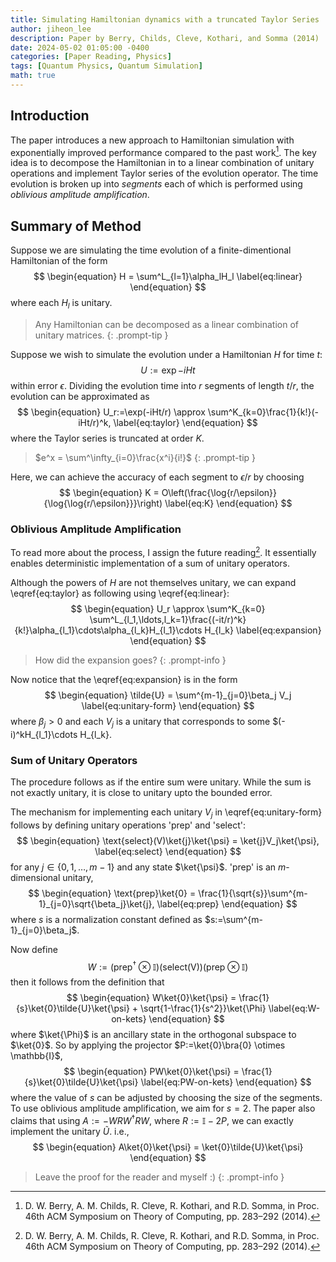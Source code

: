 ```yaml
---
title: Simulating Hamiltonian dynamics with a truncated Taylor Series
author: jiheon_lee
description: Paper by Berry, Childs, Cleve, Kothari, and Somma (2014)
date: 2024-05-02 01:05:00 -0400
categories: [Paper Reading, Physics]
tags: [Quantum Physics, Quantum Simulation]
math: true
---
```


## Introduction
The paper introduces a new approach to Hamiltonian simulation with exponentially improved performance compared to the past work[^r1]. The key idea is to decompose the Hamiltonian in to a linear combination of unitary operations and implement Taylor series of the evolution operator. The time evolution is broken up into _segments_ each of which is performed using _oblivious amplitude amplification_. 

## Summary of Method
Suppose we are simulating the time evolution of a finite-dimentional Hamiltonian of the form
$$
\begin{equation}
 H = \sum^L_{l=1}\alpha_lH_l
 \label{eq:linear}
\end{equation}
$$
where each $H_l$ is unitary.
<!-- markdownlint-capture -->
<!-- markdownlint-disable -->
> Any Hamiltonian can be decomposed as a linear combination of unitary matrices.
{: .prompt-tip }
<!-- markdownlint-restore -->
Suppose we wish to simulate the evolution under a Hamiltonian $H$ for time $t$:
$$
\begin{equation}
    U:=\exp{-iHt}
    \label{eq:time}
\end{equation}
$$ within error $\epsilon$. Dividing the evolution time into $r$ segments of length $t/r$, the evolution can be approximated as
$$
\begin{equation}
U_r:=\exp(-iHt/r) \approx \sum^K_{k=0}\frac{1}{k!}(-iHt/r)^k,
\label{eq:taylor}
\end{equation}
$$
where the Taylor series is truncated at order $K$.
<!-- markdownlint-capture -->
<!-- markdownlint-disable -->
> $e^x = \sum^\infty_{i=0}\frac{x^i}{i!}$
{: .prompt-tip }
<!-- markdownlint-restore -->
Here, we can achieve the accuracy of each segment to $\epsilon/r$ by choosing 
$$
\begin{equation}
    K = O\left(\frac{\log{r/\epsilon}}{\log{\log{r/\epsilon}}}\right)
    \label{eq:K}
\end{equation}
$$

### Oblivious Amplitude Amplification
To read more about the process, I assign the future reading[^r1]. It essentially enables deterministic implementation of a sum of unitary operators.

Although the powers of $H$ are not themselves unitary, we can expand \eqref{eq:taylor} as following using \eqref{eq:linear}:
$$
\begin{equation}
  U_r \approx \sum^K_{k=0} \sum^L_{l_1,\ldots,l_k=1}\frac{(-it/r)^k}{k!}\alpha_{l_1}\cdots\alpha_{l_k}H_{l_1}\cdots H_{l_k}
  \label{eq:expansion}
\end{equation}
$$
<!-- markdownlint-capture -->
<!-- markdownlint-disable -->
> How did the expansion goes?
{: .prompt-info }
<!-- markdownlint-restore -->

Now notice that the \eqref{eq:expansion} is in the form
$$
\begin{equation}
\tilde{U} = \sum^{m-1}_{j=0}\beta_j V_j
\label{eq:unitary-form}
\end{equation}
$$
where $\beta_j>0$ and each $V_j$ is a unitary that corresponds to some $(-i)^kH_{l_1}\cdots H_{l_k}.

### Sum of Unitary Operators
The procedure follows as if the entire sum were unitary. While the sum is not exactly unitary, it is close to unitary upto the bounded error.

The mechanism for implementing each unitary $V_j$ in \eqref{eq:unitary-form} follows by defining unitary operations 'prep' and 'select':
$$
\begin{equation}
    \text{select}(V)\ket{j}\ket{\psi} = \ket{j}V_j\ket{\psi},
    \label{eq:select}
\end{equation}
$$ for any $j\in\{0, 1, \ldots, m - 1\}$ and any state $\ket{\psi}$.
'prep' is an $m$-dimensional unitary,
$$
\begin{equation}
    \text{prep}\ket{0} = \frac{1}{\sqrt{s}}\sum^{m-1}_{j=0}\sqrt{\beta_j}\ket{j},
    \label{eq:prep}
\end{equation}
$$
where $s$ is a normalization constant defined as $s:=\sum^{m-1}_{j=0}\beta_j$.

Now define 
$$
\begin{equation}
    W:=(\text{prep}^\dagger\otimes \mathbb{I})(\text{select(V)})(\text{prep}\otimes \mathbb{I})
    \label{eq:W}
\end{equation}
$$
then it follows from the definition that
$$
\begin{equation}
    W\ket{0}\ket{\psi} = \frac{1}{s}\ket{0}\tilde{U}\ket{\psi} + \sqrt{1-\frac{1}{s^2}}\ket{\Phi}
    \label{eq:W-on-kets}
\end{equation}
$$ where $\ket{\Phi}$ is an ancillary state in the orthogonal subspace to $\ket{0}$. So by applying the projector $P:=\ket{0}\bra{0} \otimes \mathbb{I}$,
$$
\begin{equation}
    PW\ket{0}\ket{\psi} = \frac{1}{s}\ket{0}\tilde{U}\ket{\psi}
    \label{eq:PW-on-kets}
\end{equation}
$$ where the value of $s$ can be adjusted by choosing the size of the segments. To use oblivious amplitude amplification, we aim for $s=2$. The paper also claims that using $A:=-WRW^\dagger RW$, where $R:=\mathbb{I} - 2P$, we can exactly implement the unitary $\tilde{U}$. i.e.,
$$
\begin{equation}
 A\ket{0}\ket{\psi} = \ket{0}\tilde{U}\ket{\psi}
\end{equation}
$$
<!-- markdownlint-capture -->
<!-- markdownlint-disable -->
> Leave the proof for the reader and myself :)
{: .prompt-info }
<!-- markdownlint-restore -->
[^r1]: D. W. Berry, A. M. Childs, R. Cleve, R. Kothari, and R.D. Somma, in Proc. 46th ACM Symposium on Theory of Computing, pp. 283–292 (2014).